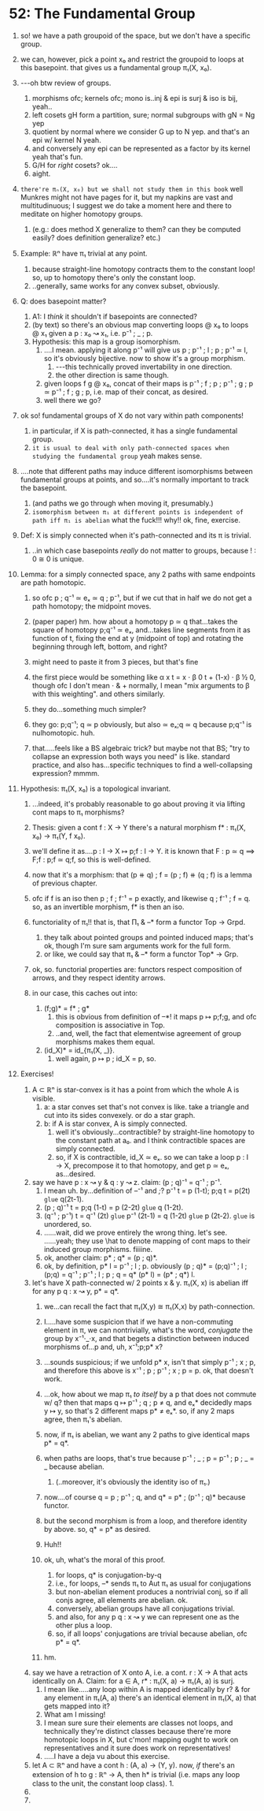 # 52: The Fundamental Group

1. so! we have a path groupoid of the space, but we don't have a specific group.
1. we can, however, pick a point x₀ and restrict the groupoid to loops at this basepoint. that gives us a fundamental group π₁(X, x₀).

1. ---oh btw review of groups.
    1. morphisms ofc; kernels ofc; mono is..inj & epi is surj & iso is bij, yeah..
    1. left cosets gH form a partition, sure; normal subgroups with gN = Ng yep
    1. quotient by normal where we consider G up to N yep. and that's an epi w/ kernel N yeah.
    1. and conversely any epi can be represented as a factor by its kernel yeah that's fun.
    1. G/H for _right_ cosets? ok....
    1. aight.
1. `there're πₙ(X, x₀) but we shall not study them in this book` well Munkres might not have pages for it, but my napkins are vast and multitudinuous; I suggest we do take a moment here and there to meditate on higher homotopy groups.
    1. (e.g.: does method X generalize to them? can they be computed easily? does definition generalize? etc.)
1. Example: ℝⁿ have π₁ trivial at any point.
    1. because straight-line homotopy contracts them to the constant loop! so, up to homotopy there's only the constant loop.
    1. ..generally, same works for any convex subset, obviously.
1. Q: does basepoint matter?
    1. A1: I _think_ it shouldn't if basepoints are connected?
    1. (by text) so there's an obvious map converting loops @ x₀ to loops @ x₁ given a p : x₀ ↝ x₁, i.e. p⁻¹ ; _ ; p.
    1. Hypothesis: this map is a group isomorphism.
        1. ....I mean. applying it along p⁻¹ will give us p ; p⁻¹ ; l ; p ; p⁻¹ ≃ l, so it's obviously bijective. now to show it's a group morphism.
            1. ---this technically proved invertability in one direction.
            1. the other direction is same though.
        1. given loops f g @ x₀, concat of their maps is p⁻¹ ; f ; p ; p⁻¹ ; g ; p ≃ p⁻¹ ; f ; g ; p, i.e. map of their concat, as desired.
        1. well there we go?
1. ok so! fundamental groups of X do not vary within path components!
    1. in particular, if X is path-connected, it has a single fundamental group.
    1. `it is usual to deal with only path-connected spaces when studying the fundamental group` yeah makes sense.
1. ....note that different paths may induce different isomorphisms between fundamental groups at points, and so....it's normally important to track the basepoint.
    1. (and paths we go through when moving it, presumably.)
    1. `isomorphism between π₁ at different points is independent of path iff π₁ is abelian` what the fuck!!! why!! ok, fine, exercise.
1. Def: X is simply connected when it's path-connected and its π is trivial.
    1. ..in which case basepoints _really_ do not matter to groups, because ! : 0 ≅ 0 is unique.
1. Lemma: for a simply connected space, any 2 paths with same endpoints are path homotopic.
    1. so ofc p ; q⁻¹ ≃ eₓ ≃ q ; p⁻¹, but if we cut that in half we do not get a path homotopy; the midpoint moves.
    1. (paper paper) hm. how about a homotopy p ≃ q that...takes the square of homotopy p;q⁻¹ ≃ eₓ, and...takes line segments from it as function of t, fixing the end at y (midpoint of top) and rotating the beginning through left, bottom, and right?
    1. might need to paste it from 3 pieces, but that's fine
    1. the first piece would be something like α x t = x ⋅ β 0 t + (1-x) ⋅ β ½ 0, though ofc I don't mean ⋅ & + normally, I mean "mix arguments to β with this weighting". and others similarly.
    
    1. they do...something much simpler?
    1. they go: p;q⁻¹; q ≃ p obviously, but also ≃ eₓ;q ≃ q because p;q⁻¹ is nulhomotopic. huh.
    1. that.....feels like a BS algebraic trick? but maybe not that BS; "try to collapse an expression both ways you need" is like. standard practice, and also has...specific techniques to find a well-collapsing expression? mmmm.

1. Hypothesis: π₁(X, x₀) is a topological invariant.
    1. ...indeed, it's probably reasonable to go about proving it via lifting cont maps to π₁ morphisms?
    1. Thesis: given a cont f : X → Y there's a natural morphism f* : π₁(X, x₀) → π₁(Y, f x₀).
    1. we'll define it as....p : I → X ↦ p;f : I → Y. it is known that F : p ≃ q ==> F;f : p;f ≃ q;f, so this is well-defined.
    1. now that it's a morphism: that (p ⧺ q) ; f = (p ; f) ⧺ (q ; f) is a lemma of previous chapter.
    1. ofc if f is an iso then p ; f ; f⁻¹ = p exactly, and likewise q ; f⁻¹ ; f = q. so, as an invertible morphism, f* is then an iso.
    
    1. functoriality of π₁!! that is, that Π₁ & –* form a functor Top → Grpd.
        1. they talk about pointed groups and pointed induced maps; that's ok, though I'm sure sam arguments work for the full form.
        1. or like, we could say that π₁ & –* form a functor Top* → Grp.
    1. ok, so. functorial properties are: functors respect composition of arrows, and they respect identity arrows.
    1. in our case, this caches out into:
        1. (f;g)* = f* ; g*
            1. this is obvious from definition of –*! it maps p ↦ p;f;g, and ofc composition is associative in Top.
            1. ..and, well, the fact that elementwise agreement of group morphisms makes them equal.
        1. (id_X)* = id_{π₁(X, _)}.
            1. well again, p ↦ p ; id_X = p, so.
1. Exercises!
    1. A ⊂ ℝⁿ is star-convex is it has a point from which the whole A is visible.
        1. a: a star conves set that's not convex is like. take a triangle and cut into its sides convexely. or do a star graph.
        1. b: if A is star convex, A is simply connected.
            1. well it's obviously...contractible? by straight-line homotopy to the constant path at a₀. and I think contractible spaces are simply connected.
            1. so, if X is contractible, id_X ≃ eₓ. so we can take a loop p : I → X, precompose it to that homotopy, and get p ≃ eₓ, as...desired.
    2. say we have p : x ↝ y & q : y ↝ z. claim: (p ; q)⁻¹ = q⁻¹ ; p⁻¹.
        1. I mean uh. by...definition of –⁻¹ and _;_? p⁻¹ t = p (1-t); p;q t = p(2t) `glue` q(2t-1).
        1. (p ; q)⁻¹ t = p;q (1-t) = p (2-2t) `glue` q (1-2t).
        1. (q⁻¹ ; p⁻¹) t = q⁻¹ (2t) `glue` p⁻¹ (2t-1) = q (1-2t) `glue` p (2t-2). `glue` is unordered, so.
        1. ......wait, did we prove entirely the wrong thing. let's see. ......yeah; they use \hat to denote mapping of cont maps to their induced group morphisms. fiiiine.
        1. ok, another claim: p* ; q* = (p ; q)*.
        1. ok, by definition, p* l = p⁻¹ ; l ; p. obviously (p ; q)* = (p;q)⁻¹ ; l ; (p;q) = q⁻¹ ; p⁻¹ ; l ; p ; q = q* (p* l) = (p* ; q*) l.
    3. let's have X path-connected w/ 2 points x & y. π₁(X, x) is abelian iff for any p q : x ↝ y, p* = q*.
        1. we...can recall the fact that π₁(X,y) ≅ π₁(X,x) by path-connection.
        1. I.....have some suspicion that if we have a non-commuting element in π, we can nontrivially, what's the word, _conjugate_ the group by x⁻¹⋅_⋅x, and that begets a distinction between induced morphisms of...p and, uh, x⁻¹;p;p* x?
        1. ...sounds suspicious; if we unfold p* x, isn't that simply p⁻¹ ; x ; p, and therefore this above is x⁻¹ ; p ; p⁻¹ ; x ; p = p. ok, that doesn't work.
        1. ...ok, how about we map π₁ _to itself_ by a p that does not commute w/ q? then that maps q ↦ p⁻¹ ; q ; p ≠ q, and eₓ* decidedly maps y ↦ y, so that's 2 different maps p* ≠ eₓ*. so, if any 2 maps agree, then π₁'s abelian.
        
        1. now, if π₁ is abelian, we want any 2 paths to give identical maps p* = q*.
        1. when paths are loops, that's true because p⁻¹ ; _ ; p = p⁻¹ ; p ; _ = _ because abelian.
            1. (..moreover, it's obviously the identity iso of π₁.)
        1. now....of course q = p ; p⁻¹ ; q, and q* = p* ; (p⁻¹ ; q)* because functor.
        1. but the second morphism is from a loop, and therefore identity by above. so, q* = p* as desired.
        1. Huh!!
        
        1. ok, uh, what's the moral of this proof.
            1. for loops, q* is conjugation-by-q
            1. i.e., for loops, –* sends π₁ to Aut π₁ as usual for conjugations
            1. but non-abelian element produces a nontrivial conj, so if all conjs agree, all elements are abelian. ok.
            1. conversely, abelian groups have all conjugations trivial.
            1. and also, for any p q : x ↝ y we can represent one as the other plus a loop.
            1. so, if all loops' conjugations are trivial because abelian, ofc p* = q*.
        1. hm.
    4. say we have a retraction of X onto A, i.e. a cont. r : X → A that acts identically on A. Claim: for a ∈ A, r* : π₁(X, a) → π₁(A, a) is surj.
        1. I mean like.....any loop within A is mapped identically by r? & for any element in π₁(A, a) there's an identical element in π₁(X, a) that gets mapped into it?
        1. What am I missing!
        1. I mean sure sure their elements are classes not loops, and technically they're distinct classes because there're more homotopic loops in X, but c'mon! mapping ought to work on representatives and it sure does work on representatives!
        1. .....I have a deja vu about this exercise.
    5. let A ⊂ ℝⁿ and have a cont h : (A, a) → (Y, y). now, _if_ there's an extension of h to g : ℝⁿ → A, then h* is trivial (i.e. maps any loop class to the unit, the constant loop class).
        1. 
    6. 
    7. 
